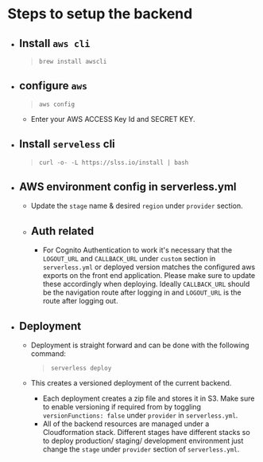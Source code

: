 # Steps to setup the backend

- ## Install `aws cli`

  >```brew install awscli```

- ## configure `aws`
  >```aws config```
  - Enter your AWS ACCESS Key Id and SECRET KEY.

- ## Install `serveless` cli
  >```curl -o- -L https://slss.io/install | bash```

- ## AWS environment config in serverless.yml
  - Update the `stage` name & desired `region` under `provider` section.

  - ## Auth related
    - For Cognito Authentication to work it's necessary that the `LOGOUT_URL` and `CALLBACK_URL` under `custom` section in `serverless.yml` or deployed version matches the configured aws exports on the front end application. Please make sure to update these accordingly when deploying. Ideally `CALLBACK_URL` should be the navigation route after logging in and `LOGOUT_URL` is the route after logging out.

- ## Deployment
  - Deployment is straight forward and can be done with the following command:

    > ```serverless deploy```

  - This creates a versioned deployment of the current backend.
    - Each deployment creates a zip file and stores it in S3. Make sure to enable versioning if required from by toggling `versionFunctions: false` under `provider` in `serverless.yml`.
    - All of the backend resources are managed under a Cloudformation stack. Different stages have different stacks so to deploy production/ staging/ development environment just change the `stage` under `provider` section of `serverless.yml`.